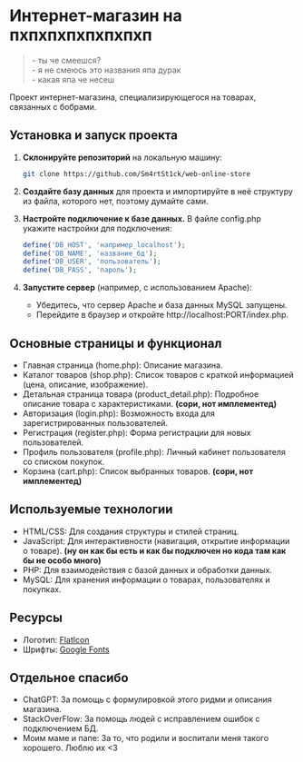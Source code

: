 # Интернет-магазин на пхпхпхпхпхпхпхп
> \- ты че смеешся?<br>
\- я не смеюсь это названия япа дурак<br>
\- какая япа че несеш

Проект интернет-магазина, специализирующегося на товарах, связанных с бобрами.


## Установка и запуск проекта

1. **Склонируйте репозиторий** на локальную машину:
    ```bash
   git clone https://github.com/Sm4rtSt1ck/web-online-store

2. **Создайте базу данных** для проекта и импортируйте в неё структуру из файла, которого нет, поэтому думайте сами.

3. **Настройте подключение к базе данных.** В файле config.php укажите настройки для подключения:
    ```php
    define('DB_HOST', 'например_localhost');
    define('DB_NAME', 'название_бд');
    define('DB_USER', 'пользователь');
    define('DB_PASS', 'пароль');

4. **Запустите сервер** (например, с использованием Apache):
    - Убедитесь, что сервер Apache и база данных MySQL запущены.
    - Перейдите в браузер и откройте http://localhost:PORT/index.php.


## Основные страницы и функционал
- Главная страница (home.php): Описание магазина.
- Каталог товаров (shop.php): Список товаров с краткой информацией (цена, описание, изображение).
- Детальная страница товара (product_detail.php): Подробное описание товара с характеристиками. **(сори, нот имплементед)**
- Авторизация (login.php): Возможность входа для зарегистрированных пользователей.
- Регистрация (register.php): Форма регистрации для новых пользователей.
- Профиль пользователя (profile.php): Личный кабинет пользователя со списком покупок.
- Корзина (cart.php): Список выбранных товаров. **(сори, нот имплементед)**

## Используемые технологии
- HTML/CSS: Для создания структуры и стилей страниц.
- JavaScript: Для интерактивности (навигация, открытие информации о товаре). **(ну он как бы есть и как бы подключен но кода там как бы не особо много)**
- PHP: Для взаимодействия с базой данных и обработки данных.
- MySQL: Для хранения информации о товарах, пользователях и покупках.

## Ресурсы
- Логотип: [FlatIcon](https://www.flaticon.com/free-icon/beaver_2611873)
- Шрифты: [Google Fonts](https://fonts.google.com)

## Отдельное спасибо
- ChatGPT: За помощь с формулировкой этого ридми и описания магазина.
- StackOverFlow: За помощь людей с исправлением ошибок с подключением БД.
- Моим маме и папе: За то, что родили и воспитали меня такого хорошего. Люблю их <3
